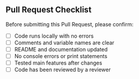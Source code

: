 ## Pull Request Checklist

Before submitting this Pull Request, please confirm:

- [ ] Code runs locally with no errors 
- [ ] Comments and variable names are clear 
- [ ] README and documentation updated 
- [ ] No console errors or print statements 
- [ ] Tested main features after changes
- [ ] Code has been reviewed by a reviewer  
